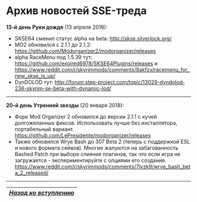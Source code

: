 # Архив новостей SSE-треда

**13-й день Руки дождя** (13 апреля 2018):
+ SKSE64 сменил статус alpha на beta: http://skse.silverlock.org/
+ MO2 обновился с 2.1.1 до 2.1.2: https://github.com/Modorganizer2/modorganizer/releases
+ alpha RaceMenu под 1.5.39 тут: https://github.com/expired6978/SKSE64Plugins/releases и https://www.reddit.com/r/skyrimmods/comments/8akfzv/racemenu_for_new_skse_is_up/
+ DynDOLOD тут: http://forum.step-project.com/topic/13029-dyndolod-236-skyrim-se-beta-with-dynamic-lod/

------

**20-й день Утренней звезды** (20 января 2018):
+ Форк Mod Organizer 2 обновился до версии 2.1.1 с кучей долгожеланных фиксов. Использовать лучше без инсталлятора, портабельный вариант. https://github.com/LePresidente/modorganizer/releases
+ Также обновился Wrye Bash до 307 Beta 2 (теперь с поддержкой ESL и нового формата сейвов). Многие жалуются на забагованность Bashed Patch при выборе слияния плагинов, так что если игра не загружается - экспериментируйте с опциями его создания. https://www.reddit.com/r/skyrimmods/comments/7lvzk9/wrye_bash_beta_2_released/

------

|[*Назад ко вступлению*](../00_Вступление.md)|
|:---:|
